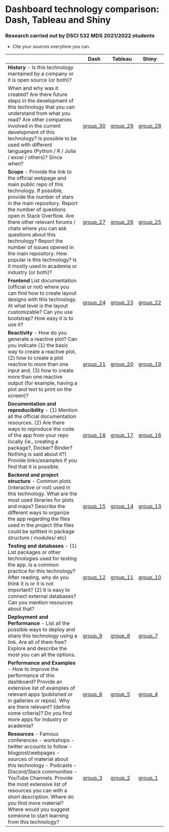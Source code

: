 # Dashboard technology comparison: Dash, Tableau and Shiny
### Research carried out by DSCI 532 MDS 2021/2022 students 

* Cite your sources everytime you can.

|     | Dash | Tableau | Shiny |
| --- | ---- | ------- | ----- |
| **History** - Is this technology mantained by a company or it is open source (or both)?  
 When and why was it created?  Are there future steps in the development of this technology that you can understand from what you read? Are other companies involved in the current development of this technology? Is possible to be used with different languages (Python / R / Julia / excel / others)? Since when?| [group_30](group_30.md)     |  [group_29](group_29.md)        |  [group_28](group_28.md)      |
| **Scope** -  Provide the link to the official webpage and main public repo of this technology. If possible, provide the number of stars in the main repository. Report the number of questions open in Stack Overflow. Are there other relevant forums / chats where you can ask questions about this technology? Report the number of issues opened in the main repository. How popular is this technology? Is it mostly used in academia or industry (or both)?  | [group_27](group_27.md)     | [group_26](group_26.md)        |  [group_25](group_25.md)     |
| **Frontend**  List documentation (official or not) where you can find how to create layout designs with this technology. At what level is the layout customizable? Can you use bootstrap? How easy it is to use it?  | [group_24](group_24.md) | [group_23](group_23.md) | [group_22](group_22.md) |
| **Reactivity** - How do you generate a reactive plot? Can you indicate (1) the basic way to create a reactive plot, (2) how to create a plot reactive to more than one input and, (3) how to create more than one reactive output (for example, having a plot and text to print on the screen)?   |  [group_21](group_21.md)       |  [group_20](group_20.md)     |[group_19](group_19.md)
|  **Documentation and reproducibility** - (1) Mention all the official documentation resources. (2) Are there ways to reproduce the code of the app from your repo locally (ie., creating a package?, Docker? Binder? Nothing is said about it?) Provide links/examples if you find that it is possible.   |  [group_18](group_18.md)    |   [group_17](group_17.md)      |  [group_16](group_16.md)     |
| **Backend and project structure** - Common plots (interactive or not) used in this technology. What are the most used libraries for plots and maps? Describe the different ways to organize the app regarding the files used in the project (the files could be splitted in package structure / modules/ etc)  |  [group_15](group_15.md)     | [group_14](group_14.md)         |  [group_13](group_13.md)      |
| **Testing and databases** - (1) List packages or other technologies used for testing the app. Is a common practice for this technology? After reading, why do you think it is or it is not important? (2) It is easy to connect external databases? Can you mention resources about that? | [group_12](group_12.md)     | [group_11](group_11.md)        | [group_10](group_10.md)      |
| **Deployment and Performance** - List all the possible ways to deploy and share this technology using a link. Are all of them free? Explore and describe the most you can all the options.  | [group_9](group_9.md)     |  [group_8](group_8.md)       | [group_7](group_7.md)      |
| **Performance and Examples** - How to improve the performance of this dashboard?  Provide an extensive list of examples of relevant apps (published or in galleries or repos). Why are there relevant? (define some criteria)? Do you find more apps for industry or academia?| [group_6](group_6.md)     |   [group_5](group_5.md)      |  [group_4](group_4.md)     |
| **Resources** - Famous conferences - workshops - twitter accounts to follow - blogpost/webpages - sources of material about this technology - Podcasts - Discord/Slack communities - YouTube Channels. Provide the most extensive list of resources you can with a short description. Where do you find more material? Where would you suggest someone to start learning from this technology? | [group_3](group_3.md)      |   [group_2](group_2.md)       |  [group_1](group_1.md)      |

